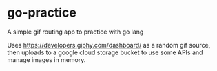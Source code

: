 # go-practice
A simple gif routing app to practice with go lang

Uses https://developers.giphy.com/dashboard/ as a random gif source, then uploads to a google cloud storage bucket to use some APIs and manage images in memory.
